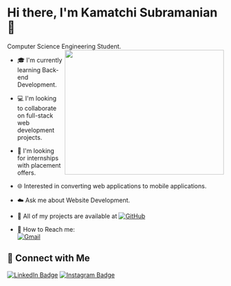 # Hi there, I'm Kamatchi Subramanian 👋

Computer Science Engineering Student.
<img align="right" width="370" height="290" src="https://i.pinimg.com/originals/47/f0/34/47f0342cec72b800463bf003eac1257e.gif">

- 🎓 I'm currently learning Back-end Development.
- 💻 I'm looking to collaborate on full-stack web development projects.
- 🌟 I'm looking for internships with placement offers.
- 🌐 Interested in converting web applications to mobile applications.
- ☁️ Ask me about Website Development.
- 🌟 All of my projects are available at 
 [![GitHub](https://img.shields.io/badge/GitHub-100000?style=for-the-badge&logo=github&logoColor=white)](https://github.com/kamatchi-subramanian303?tab=repositories)

- 📧 How to Reach me:
<br /> [![Gmail](https://img.shields.io/badge/Gmail-D14836?style=for-the-badge&logo=gmail&logoColor=white)](mailto:mmaha339615@gmail.com)


## 🔗 Connect with Me
[![LinkedIn Badge](https://img.shields.io/badge/LinkedIn-0A66C2?style=for-the-badge&logo=linkedin&logoColor=white)](https://www.linkedin.com/in/kamatchi-subramanian303)
[![Instagram Badge](https://img.shields.io/badge/Instagram-E4405F?style=for-the-badge&logo=instagram&logoColor=white)](https://www.instagram.com/kamatchisubramanian04)

